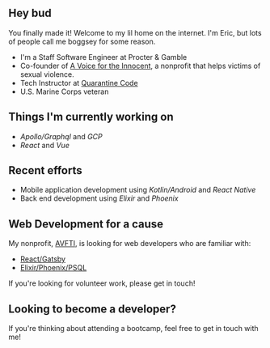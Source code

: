 ## Hey bud

You finally made it! Welcome to my lil home on the internet. I'm Eric, but lots of people call me boggsey for some reason.

- I'm a Staff Software Engineer at Procter & Gamble
- Co-founder of [A Voice for the Innocent](https://github.com/avfti), a nonprofit that helps victims of sexual violence.
- Tech Instructor at [Quarantine Code](https://www.quarantinecode.com/)
- U.S. Marine Corps veteran

## Things I'm currently working on
- *Apollo/Graphql* and *GCP*
- *React* and *Vue*

## Recent efforts
- Mobile application development using *Kotlin/Android* and *React Native*
- Back end development using *Elixir* and *Phoenix*

## Web Development for a cause

My nonprofit, [AVFTI](https://avfti.org), is looking for web developers who are familiar with:

- [React/Gatsby](https://github.com/avfti/avfti-gatsby)
- [Elixir/Phoenix/PSQL](https://github.com/avfti/avfti-phoenix)

If you're looking for volunteer work, please get in touch!

## Looking to become a developer?

If you're thinking about attending a bootcamp, feel free to get in touch with me!
